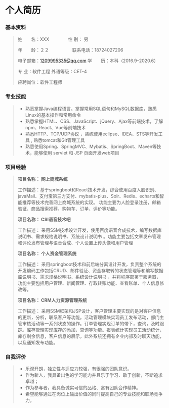 # 个人简历

### 基本资料

>姓　　名：XXX　　　　		 			性        别：  男　　　　
>
>年　　龄：２２　　　　　					 联系电话：18724027206　　	
>
>电子邮箱：1209995335@qq.com		 学　　历：本科（2016.9–2020.6）				
>
>专       业：软件工程								 外语等级：CET-4 
>
>应聘岗位：软件工程师

### 专业技能

>+   熟悉掌握Java编程语言。掌握常用SQL语句和MySQL数据库，熟悉Linux的基本操作和常用命令
>+   熟悉掌握HTML、CSS、JavaScript、jQuery、Ajax等前端技术，了解npm、React、Vue等前端技术
>+   熟悉HTTP、TCP/UDP协议 ，熟练使用eclipse、IDEA、STS等开发工具 , 熟悉tomcat和Git管理工具
>+   熟悉使用Spring、SpringMVC、Mybatis、SpringBoot、Maven等技术，能够使用 servlet 和 JSP 页面开发web项目

### 项目经验

>**项目名称： 网上商城系统**
>
>工作描述：基于springboot和React技术开发，综合使用百度人脸识别、javaMail、支付宝第三方支付、mybatis-plus、Solr、Redis、echarts和智能推荐等技术完善网上商城系统的实现。 功能主要为人脸登录注册，邮箱验证、商品搜索推荐、购物车、订单、评价等功能。
>
>**项目名称： CSI语音技术吧**
>
>工作描述： 采用SSM技术设计开发，使用百度语音合成技术，编写数据库说明书、需求规格说明书、系统设计说明书 。功能主要包括文章发布管理和评论发布管理与语音合成、个人设置上传头像和用户管理
>
>**项目名称： 个人资金管理系统**
>
>工作描述： 采用springboot技术和前后端分离设计开发，负责整个系统的开发编码工作包括CRUD、邮件验证、资金存取转的状态管理等和编写数据库说明书、需求规格说明书、系统设计说明书 ，并将程序部署于服务器，功能主要包括用户管理、新闻管理、存取转账功能、查看账单、个人信息修改等。
>
>**项目名称： CRM人力资源管理系统**
>
>工作描述： 采用SSM框架和JSP设计，客户管理主要实现的是对客户信息的更新，分析，联系客户等功能。活动管理模块实现员工发布活动，部门主管审核活动等一系列状态的操作。订单管理实现订单的带下，查询，及时跟踪。库存管理实现库存的添加，查询等功能。报表统计实现员工活动统计，库存剩余信息，客户信息的展示，此外系统还拥有企业内部及时聊天功能，以及通知发布功能。  
>

### 自我评价

>+   乐观开朗，独立性与适应力较强，有很强的团队意识。
>+   作为新人，我具备出色的学习能力并且乐于学习、敢于创新，不断追求卓越；
>+   作为参与者，我具备诚实可信的品格、富有团队合作精神。
>+   希望能够通过在岗位上输出价值的同时提高自己的专业技能和职场竞争力。